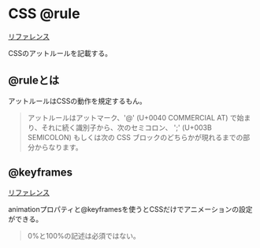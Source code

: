 # CSS @rule
[リファレンス](https://developer.mozilla.org/ja/docs/Web/CSS/At-rule)

CSSのアットルールを記載する。

## @ruleとは

アットルールはCSSの動作を規定するもん。
>アットルールはアットマーク、'@' (U+0040 COMMERCIAL AT) で始まり、それに続く識別子から、次のセミコロン、 ';' (U+003B SEMICOLON) もしくは次の CSS ブロックのどちらかが現れるまでの部分からなります。


## @keyframes
[リファレンス](https://developer.mozilla.org/ja/docs/Web/CSS/@keyframes)

animationプロパティと@keyframesを使うとCSSだけでアニメーションの設定ができる。
>0%と100%の記述は必須ではない。
